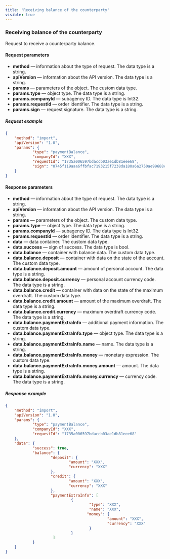 ```yaml
---
title: 'Receiving balance of the counterparty'
visible: true
---
```


### Receiving balance of the counterparty

Request to receive a counterparty balance.

#### Request parameters

-   **method** — information about the type of request. The data type is a string.
-   **apiVersion** — information about the API version. The data type is a string. 
-   **params** — parameters of the object. The custom data type.
-   **params.type** — object type. The data type is a string.
-   **params.companyId** — subagency ID. The data type is Int32.
-   **params.requestId** — order identifier. The data type is a string.
-   **params.sign** — request signature. The data type is a string.

##### Request example
```json
{
    "method": "import",
    "apiVersion": "1.0",
    "params": {
        	"type": "paymentBalance",
        	"companyId": "XXX",
        	"requestId": "1735a006597bdaccb03ae1db81eee68",
        	"sign": "0745f119aaa6ffbfac7193215f7238da180a6a2750ae99688ce7b53cdbbb48b9"
    }
}
```

#### Response parameters

-   **method** — information about the type of request. The data type is a string.
-   **apiVersion** — information about the API version. The data type is a string. 
-   **params** — parameters of the object. The custom data type.
-   **params.type** — object type. The data type is a string.
-   **params.companyId** — subagency ID. The data type is Int32.
-   **params.requestId** — order identifier. The data type is a string.
-   **data** — data container. The custom data type. 
-   **data.success** — sign of success. The data type is bool.
-   **data.balance** — container with balance data. The custom data type.
-   **data.balance.deposit** —  container with data on the state of the account. The custom data type.
-   **data.balance.deposit.amount** — amount of personal account. The data type is a string.
-   **data.balance.deposit.currency** — personal account currency code. The data type is a string.
-   **data.balance.credit** — container with data on the state of the maximum overdraft. The custom data type.
-   **data.balance.credit.amount** — amount of the maximum overdraft. The data type is a string.
-   **data.balance.credit.currency** — maximum overdraft currency code. The data type is a string.
-   **data.balance.paymentExtraInfo** — additional payment information. The custom data type.
-   **data.balance.paymentExtraInfo.type** — object type. The data type is a string.
-   **data.balance.paymentExtraInfo.name** — name. The data type is a string.
-   **data.balance.paymentExtraInfo.money** — monetary expression. The custom data type.
-   **data.balance.paymentExtraInfo.money.amount** — amount. The data type is a string.
-   **data.balance.paymentExtraInfo.money.currency** — currency code. The data type is a string.

##### Response example
```json
{
    "method": "import",
    "apiVersion": "1.0",
    "params": {
        	"type": "paymentBalance",
        	"companyId": "XXX",
        	"requestId": "1735a006597bdaccb03ae1db81eee68"
    },
    "data": {
        	"success": true,
        	"balance": {
                	"deposit": {
                        	"amount": "XXX",
                        	"currency": "XXX"
                	},
                	"credit": {
                        	"amount": "XXX",
                        	"currency": "XXX"
                	},
                	"paymentExtraInfo": [
                        	 {
                        	         "type": "XXX",
                        	         "name": "XXX",
                        	      	"money": {
                	      	                 "amount": "XXX",
                        	      	         "currency": "XXX"
                	      	         }
                        	 }
        	         ]
        	}
    }
}
```